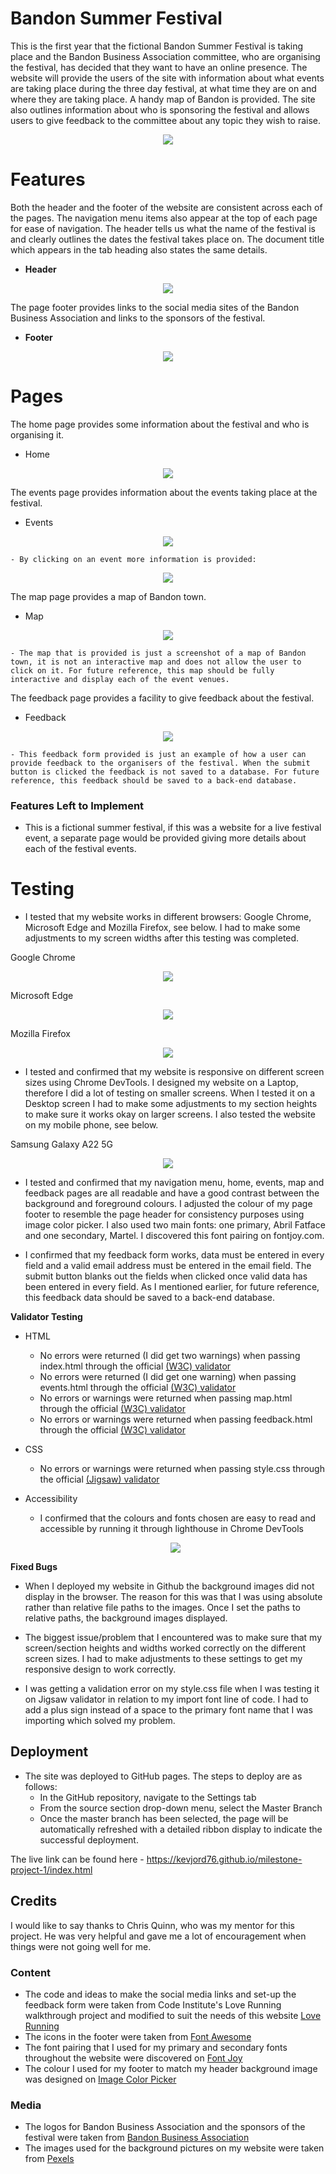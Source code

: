 <!--- Website name -->
# Bandon Summer Festival

<!--- Website overview -->
This is the first year that the fictional Bandon Summer Festival is taking place and the Bandon Business Association committee, who are organising the festival, has decided that they want to have an online presence. The website will provide the users of the site with information about what events are taking place during the three day festival, at what time they are on and where they are taking place. A handy map of Bandon is provided. The site also outlines information about who is sponsoring the festival and allows users to give feedback to the committee about any topic they wish to raise.  

<!--- Responsive design image -->
<p align="center">
  <img src="./assets/images/responsive-home.jpg"/>  
</p>

<!--- Outline the features of the website -->
# Features

Both the header and the footer of the website are consistent across each of the pages. The navigation menu items also appear at the top of each page for ease of navigation. The header tells us what the name of the festival is and clearly outlines the dates the festival takes place on. The document title which appears in the tab heading also states the same details. 

<!--- Header image -->
- __Header__
<p align="center">
  <img src="./assets/images/menu.jpg"/>
</p>

The page footer provides links to the social media sites of the Bandon Business Association and links to the sponsors of the festival. 

<!--- Footer image -->
- __Footer__
<p align="center">
  <img src="./assets/images/footer.jpg"/>
</p>

<!--- Outline what each of the pages does -->
# Pages

The home page provides some information about the festival and who is organising it.

<!--- Home page image -->
- Home
<p align="center">
  <img src="./assets/images/home.jpg"/>
</p>

The events page provides information about the events taking place at the festival.

<!--- Events page image -->
- Events
<p align="center">
  <img src="./assets/images/events.jpg"/>
</p>

<!--- Events more info image -->
    - By clicking on an event more information is provided:
<p align="center">
  <img src="./assets/images/events-info.jpg"/>
</p>

The map page provides a map of Bandon town.

<!--- Map page image -->
- Map
<p align="center">
  <img src="./assets/images/map.jpg"/>
</p>

<!--- Future reference -->
    - The map that is provided is just a screenshot of a map of Bandon town, it is not an interactive map and does not allow the user to click on it. For future reference, this map should be fully interactive and display each of the event venues.

The feedback page provides a facility to give feedback about the festival.

<!--- Feedback page image -->
- Feedback
<p align="center">
  <img src="./assets/images/feedback.jpg"/>
</p>

<!--- Future reference -->
    - This feedback form provided is just an example of how a user can provide feedback to the organisers of the festival. When the submit button is clicked the feedback is not saved to a database. For future reference, this feedback should be saved to a back-end database.

### Features Left to Implement

<!--- Future reference -->
- This is a fictional summer festival, if this was a website for a live festival event, a separate page would be provided giving more details about each of the festival events.

<!--- Outline my testing -->
# Testing

- I tested that my website works in different browsers: Google Chrome, Microsoft Edge and Mozilla Firefox, see below. I had to make some adjustments to my screen widths after this testing was completed.

<!--- Google Chrome, Microsoft Edge and Mozilla Firefox screenshots -->
Google Chrome
<p align="center">
  <img src="./assets/images/chrome.jpg"/>  
</p>

Microsoft Edge
<p align="center">
  <img src="./assets/images/edge.jpg"/>  
</p>

Mozilla Firefox
<p align="center">
  <img src="./assets/images/firefox.jpg"/>
</p>

- I tested and confirmed that my website is responsive on different screen sizes using Chrome DevTools. I designed my website on a Laptop, therefore I did a lot of testing on smaller screens. When I tested it on a Desktop screen I had to make some adjustments to my section heights to make sure it works okay on larger screens. I also tested the website on my mobile phone, see below.

Samsung Galaxy A22 5G
<p align="center">
  <img src="./assets/images/samsung.jpg"/>
</p>

- I tested and confirmed that my navigation menu, home, events, map and feedback pages are all readable and have a good contrast between the background and foreground colours. I adjusted the colour of my page footer to resemble the page header for consistency purposes using image color picker. I also used two main fonts: one primary, Abril Fatface and one secondary, Martel. I discovered this font pairing on fontjoy.com.    

- I confirmed that my feedback form works, data must be entered in every field and a valid email address must be entered in the email field. The submit button blanks out the fields when clicked once valid data has been entered in every field. As I mentioned earlier, for future reference, this feedback data should be saved to a back-end database.

<!--- Outline the validator testing done -->
__Validator Testing__

- HTML
  - No errors were returned (I did get two warnings) when passing index.html through the official [(W3C) validator](https://validator.w3.org/nu/?doc=https%3A%2F%2Fkevjord76.github.io%2Fmilestone-project-1%2Findex.html)
  - No errors were returned (I did get one warning) when passing events.html through the official [(W3C) validator](https://validator.w3.org/nu/?doc=https%3A%2F%2Fkevjord76.github.io%2Fmilestone-project-1%2Fevents.html)
  - No errors or warnings were returned when passing map.html through the official [(W3C) validator](https://validator.w3.org/nu/?doc=https%3A%2F%2Fkevjord76.github.io%2Fmilestone-project-1%2Fmap.html)
  - No errors or warnings were returned when passing feedback.html through the official [(W3C) validator](https://validator.w3.org/nu/?doc=https%3A%2F%2Fkevjord76.github.io%2Fmilestone-project-1%2Ffeedback.html)
- CSS
  - No errors or warnings were returned when passing style.css through the official [(Jigsaw) validator](https://jigsaw.w3.org/css-validator/validator?uri=https%3A%2F%2Fkevjord76.github.io%2Fmilestone-project-1%2Fassets%2Fcss%2Fstyle.css&profile=css3svg&usermedium=all&warning=1&vextwarning=&lang=en) 

- Accessibility
  - I confirmed that the colours and fonts chosen are easy to read and accessible by running it through lighthouse in Chrome DevTools

  <p align="center">
  <img src="./assets/images/lighthouse.jpg"/>
</p>
    
<!--- Outline the bugs found -->
__Fixed Bugs__

- When I deployed my website in Github the background images did not display in the browser. The reason for this was that I was using absolute rather than relative file paths to the images. Once I set the paths to relative paths, the background images displayed.

- The biggest issue/problem that I encountered was to make sure that my screen/section heights and widths worked correctly on the different screen sizes. I had to make adjustments to these settings to get my responsive design to work correctly.

- I was getting a validation error on my style.css file when I was testing it on Jigsaw validator in relation to my import font line of code. I had to add a plus sign instead of a space to the primary font name that I was importing which solved my problem.

## Deployment

- The site was deployed to GitHub pages. The steps to deploy are as follows: 
  - In the GitHub repository, navigate to the Settings tab 
  - From the source section drop-down menu, select the Master Branch
  - Once the master branch has been selected, the page will be automatically refreshed with a detailed ribbon display to indicate the successful deployment. 

The live link can be found here - https://kevjord76.github.io/milestone-project-1/index.html 

## Credits 

I would like to say thanks to Chris Quinn, who was my mentor for this project. He was very helpful and gave me a lot of encouragement when things were not going well for me.

### Content 

- The code and ideas to make the social media links and set-up the feedback form were taken from Code Institute's Love Running walkthrough project and modified to suit the needs of this website [Love Running](https://code-institute-org.github.io/love-running-2.0/index.html)
- The icons in the footer were taken from [Font Awesome](https://fontawesome.com/)
- The font pairing that I used for my primary and secondary fonts throughout the website were discovered on [Font Joy](https://fontjoy.com/)
- The colour I used for my footer to match my header background image was designed on [Image Color Picker](https://imagecolorpicker.com/)

### Media

- The logos for Bandon Business Association and the sponsors of the festival were taken from [Bandon Business Association](https://www.bandonbusiness.com/)  
- The images used for the background pictures on my website were taken from [Pexels](https://www.pexels.com/)